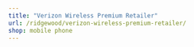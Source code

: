 ```yaml
---
title: "Verizon Wireless Premium Retailer"
url: /ridgewood/verizon-wireless-premium-retailer/
shop: mobile phone
---
```

